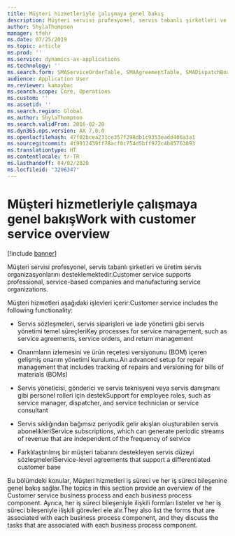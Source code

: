 ```yaml
---
title: Müşteri hizmetleriyle çalışmaya genel bakış
description: Müşteri servisi profesyonel, servis tabanlı şirketleri ve üretim servis organizasyonlarını desteklemektedir.
author: ShylaThompson
manager: tfehr
ms.date: 07/25/2019
ms.topic: article
ms.prod: ''
ms.service: dynamics-ax-applications
ms.technology: ''
ms.search.form: SMAServiceOrderTable, SMAAgreementTable, SMADispatchBoard
audience: Application User
ms.reviewer: kamaybac
ms.search.scope: Core, Operations
ms.custom: ''
ms.assetid: ''
ms.search.region: Global
ms.author: ShylaThompson
ms.search.validFrom: 2016-02-28
ms.dyn365.ops.version: AX 7.0.0
ms.openlocfilehash: 47f02bcea231ce357f298db1c9353eadd406a3a1
ms.sourcegitcommit: 4f9912439ff78acf0c754d5bff972c4b85763093
ms.translationtype: HT
ms.contentlocale: tr-TR
ms.lasthandoff: 04/02/2020
ms.locfileid: "3206347"
---
```

# <a name="work-with-customer-service-overview"></a><span data-ttu-id="8c2d8-103">Müşteri hizmetleriyle çalışmaya genel bakış</span><span class="sxs-lookup"><span data-stu-id="8c2d8-103">Work with customer service overview</span></span>

[!include [banner](../includes/banner.md)]


<span data-ttu-id="8c2d8-104">Müşteri servisi profesyonel, servis tabanlı şirketleri ve üretim servis organizasyonlarını desteklemektedir.</span><span class="sxs-lookup"><span data-stu-id="8c2d8-104">Customer service supports professional, service-based companies and manufacturing service organizations.</span></span>

<span data-ttu-id="8c2d8-105">Müşteri hizmetleri aşağıdaki işlevleri içerir:</span><span class="sxs-lookup"><span data-stu-id="8c2d8-105">Customer service includes the following functionality:</span></span>

  - <span data-ttu-id="8c2d8-106">Servis sözleşmeleri, servis siparişleri ve iade yönetimi gibi servis yönetimi temel süreçleri</span><span class="sxs-lookup"><span data-stu-id="8c2d8-106">Key processes for service management, such as service agreements, service orders, and return management</span></span>

  - <span data-ttu-id="8c2d8-107">Onarımların izlemesini ve ürün reçetesi versiyonunu (BOM) içeren gelişmiş onarım yönetimi kurulumu.</span><span class="sxs-lookup"><span data-stu-id="8c2d8-107">An advanced setup for repair management that includes tracking of repairs and versioning for bills of materials (BOMs)</span></span>

  - <span data-ttu-id="8c2d8-108">Servis yöneticisi, gönderici ve servis teknisyeni veya servis danışmanı gibi personel rolleri için destek</span><span class="sxs-lookup"><span data-stu-id="8c2d8-108">Support for employee roles, such as service manager, dispatcher, and service technician or service consultant</span></span>

  - <span data-ttu-id="8c2d8-109">Servis sıklığından bağımsız periyodik gelir akışları oluşturabilen servis abonelikleri</span><span class="sxs-lookup"><span data-stu-id="8c2d8-109">Service subscriptions, which can generate periodic streams of revenue that are independent of the frequency of service</span></span>

  - <span data-ttu-id="8c2d8-110">Farklılaştırılmış bir müşteri tabanını destekleyen servis düzeyi sözleşmeleri</span><span class="sxs-lookup"><span data-stu-id="8c2d8-110">Service-level agreements that support a differentiated customer base</span></span>

<span data-ttu-id="8c2d8-111">Bu bölümdeki konular, Müşteri hizmetleri iş süreci ve her iş süreci bileşenine genel bakış sağlar.</span><span class="sxs-lookup"><span data-stu-id="8c2d8-111">The topics in this section provide an overview of the Customer service business process and each business process component.</span></span> <span data-ttu-id="8c2d8-112">Ayrıca, her iş süreci bileşeniyle ilişkili formları listeler ve her iş süreci bileşeniyle ilişkili görevleri ele alır.</span><span class="sxs-lookup"><span data-stu-id="8c2d8-112">They also list the forms that are associated with each business process component, and they discuss the tasks that are associated with each business process component.</span></span>




